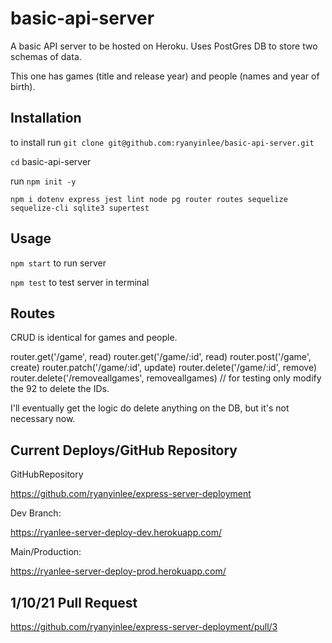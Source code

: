 # basic-api-server

A basic API server to be hosted on Heroku. Uses PostGres DB to store two schemas of data.

This one has games (title and release year) and people (names and year of birth).

## Installation

to install run `git clone git@github.com:ryanyinlee/basic-api-server.git`

`cd` basic-api-server

run `npm init -y`

`npm i dotenv express jest lint node pg router routes sequelize sequelize-cli sqlite3 supertest`


## Usage

`npm start` to run server

`npm test` to test server in terminal

## Routes

CRUD is identical for games and people.

router.get('/game', read)
router.get('/game/:id', read)
router.post('/game', create)
router.patch('/game/:id', update)
router.delete('/game/:id', remove)
router.delete('/removeallgames', removeallgames) // for testing only modify the 92 to delete the IDs. 

I'll eventually get the logic do delete anything on the DB, but it's not necessary now.

## Current Deploys/GitHub Repository

GitHubRepository

https://github.com/ryanyinlee/express-server-deployment


Dev Branch:

https://ryanlee-server-deploy-dev.herokuapp.com/

Main/Production:

https://ryanlee-server-deploy-prod.herokuapp.com/


## 1/10/21 Pull Request

https://github.com/ryanyinlee/express-server-deployment/pull/3
